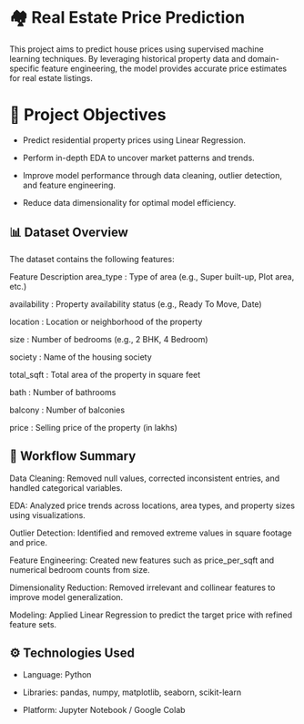 # 🏘️ Real Estate Price Prediction
This project aims to predict house prices using supervised machine learning techniques. By leveraging historical property data and domain-specific feature engineering, the model provides accurate price estimates for real estate listings.


# 📌 Project Objectives 
- Predict residential property prices using Linear Regression.

- Perform in-depth EDA to uncover market patterns and trends.

- Improve model performance through data cleaning, outlier detection, and feature engineering.

- Reduce data dimensionality for optimal model efficiency.


## 📊 Dataset Overview
The dataset contains the following features:

Feature	Description
area_type : 	Type of area (e.g., Super built-up, Plot area, etc.)

availability :	Property availability status (e.g., Ready To Move, Date)

location	: Location or neighborhood of the property

size : 	Number of bedrooms (e.g., 2 BHK, 4 Bedroom)

society	: Name of the housing society

total_sqft	: Total area of the property in square feet

bath	: Number of bathrooms

balcony :	Number of balconies

price	: Selling price of the property (in lakhs)


## 🧪 Workflow Summary

Data Cleaning: Removed null values, corrected inconsistent entries, and handled categorical variables.

EDA: Analyzed price trends across locations, area types, and property sizes using visualizations.

Outlier Detection: Identified and removed extreme values in square footage and price.

Feature Engineering: Created new features such as price_per_sqft and numerical bedroom counts from size.

Dimensionality Reduction: Removed irrelevant and collinear features to improve model generalization.

Modeling: Applied Linear Regression to predict the target price with refined feature sets.


## ⚙️ Technologies Used
- Language: Python

- Libraries: pandas, numpy, matplotlib, seaborn, scikit-learn

- Platform: Jupyter Notebook / Google Colab



